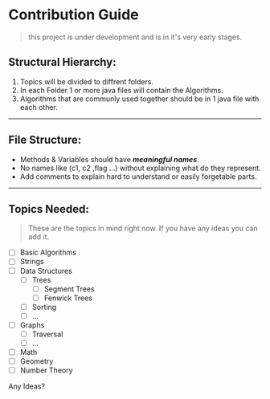 # Contribution Guide
> this project is under development and is in it's very early stages.
## Structural Hierarchy:
1. Topics will be divided to diffrent folders.
2. In each Folder 1 or more java files will contain the Algorithms.
3. Algorithms that are communly used together should be in 1 java file with each other.
***
## File Structure:
- Methods & Variables should have ***meaningful names***.
- No names like (c1, c2 ,flag  ...) without explaining what do they represent.
- Add comments to explain hard to understand or easily forgetable parts.
***
## Topics Needed:
> These are the topics in mind right now.
> If you have any ideas you can add it.
- [ ] Basic Algorithms
- [ ] Strings
- [ ] Data Structures
  - [ ] Trees
     - [ ]  Segment Trees
     - [ ]  Fenwick Trees
  - [ ] Sorting
  - [ ] ...
- [ ] Graphs
  - [ ] Traversal
  - [ ] ...
- [ ]  Math
- [ ] Geometry
- [ ] Number Theory

Any Ideas?
